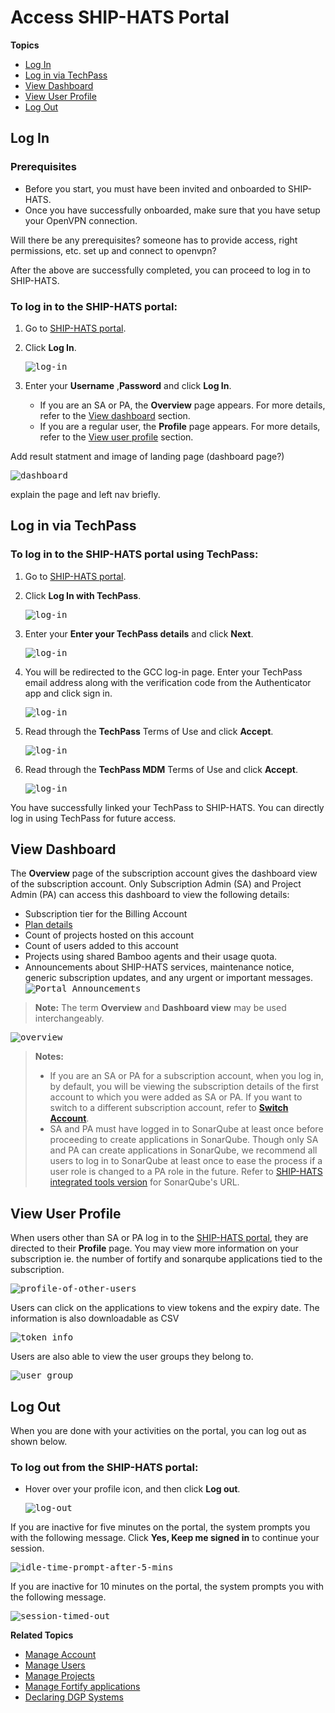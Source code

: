# Access SHIP-HATS Portal

**Topics**
- [Log In](#log-in)
- [Log in via TechPass](#log-in-via-techpass)
- [View Dashboard](#view-dashboard)
- [View User Profile](#view-user-profile)
- [Log Out](#log-out)


## Log In

### Prerequisites

- Before you start, you must have been invited and onboarded to SHIP-HATS.
- Once you have successfully onboarded, make sure that you have setup your OpenVPN connection.

Will there be any prerequisites?
someone has to provide access, right permissions, etc.
set up and connect to openvpn?

After the above are successfully completed, you can proceed to log in to SHIP-HATS. 


### To log in to the SHIP-HATS portal:

1. Go to [SHIP-HATS portal](https://www.ship.gov.sg/).
2. Click **Log In**.

    <kbd>![log-in](log-in.png ':size=100%')</kbd>

3. Enter your **Username** ,**Password** and click **Log In**.

    - If you are an SA or PA, the **Overview** page appears. For more details, refer to the [View dashboard](#view-dashboard) section.
    - If you are a regular user, the **Profile** page appears. For more details, refer to the [View user profile](#view-user-profile) section.

Add result statment and image of landing page (dashboard page?)

<kbd>![dashboard]()</kbd>

explain the page and left nav briefly.


## Log in via TechPass

### To log in to the SHIP-HATS portal using TechPass:

1. Go to [SHIP-HATS portal](https://www.ship.gov.sg/).
2. Click **Log In with TechPass**.

    <kbd>![log-in](tplogin.png ':size=100%')</kbd>

3. Enter your **Enter your TechPass details** and click **Next**.

    <kbd>![log-in](tp2.png ':size=100%')</kbd>

4. You will be redirected to the GCC log-in page. Enter your TechPass email address along with the verification code from the Authenticator app and click sign in. 

    <kbd>![log-in](tpgcc1.png ':size=100%')</kbd>

5. Read through the **TechPass** Terms of Use and click **Accept**.

    <kbd>![log-in](tptou.png ':size=100%')</kbd>

6. Read through the **TechPass MDM** Terms of Use and click **Accept**.

    <kbd>![log-in](techpassmdm.png ':size=100%')</kbd>

You have successfully linked your TechPass to SHIP-HATS. You can directly log in using TechPass for future access. 


## View Dashboard
The **Overview** page of the subscription account gives the dashboard view of the subscription account. Only Subscription Admin (SA) and Project Admin (PA) can access this dashboard to view the following details:

- Subscription tier for the Billing Account
- [Plan details](#view-plan-details)
- Count of projects hosted on this account
- Count of users added to this account
- Projects using shared Bamboo agents and their usage quota. 
- Announcements about SHIP-HATS services, maintenance notice, generic subscription updates, and any urgent or important messages.
    <kbd>![Portal Announcements](portal-announcements.png ':size=60%')

>**Note:** The term **Overview** and **Dashboard view** may be used interchangeably.

<kbd>![overview](ship-update.png ':size=100%')</kbd>

>**Notes:**
>- If you are an SA or PA for a subscription account, when you log in, by default, you will be viewing the subscription details of the first account to which you were added as SA or PA. If you want to switch to a different subscription account, refer to [**Switch Account**](#switch-account).
>- SA and PA must have logged in to SonarQube at least once before proceeding to create applications in SonarQube. Though only SA and PA can create applications in SonarQube, we recommend all users to log in to SonarQube at least once to ease the process if a user role is changed to a PA role in the future. Refer to [SHIP-HATS integrated tools version](https://docs.developer.gov.sg/docs/ship-hats-documentation/#/ship-hats-integrated-tools-version) for SonarQube's URL.

## View User Profile
When users other than SA or PA log in to the [SHIP-HATS portal](https://www.ship.gov.sg/), they are directed to their **Profile** page. You may view more information on your subscription ie. the number of fortify and sonarqube applications tied to the subscription.

<kbd>![profile-of-other-users](info.png ':size=100%')</kbd>

Users can click on the applications to view tokens and the expiry date. The information is also downloadable as CSV

<kbd>![token info](fa.png ':size=100%')</kbd>

Users are also able to view the user groups they belong to.

<kbd>![user group](profile-2.png ':size=100%')</kbd>


## Log Out 
When you are done with your activities on the portal, you can log out as shown below.

### To log out from the SHIP-HATS portal:
- Hover over your profile icon, and then click **Log out**.
    
    <kbd>![log-out](log-out.png ':size=100%')</kbd>

If you are inactive for five minutes on the portal, the system prompts you with the following message. Click **Yes, Keep me signed in** to continue your session.

<kbd>![idle-time-prompt-after-5-mins](idle-time-prompt-after-5-mins.png ':size=100%')</kbd>

If you are inactive for 10 minutes on the portal, the system prompts you with the following message.

<kbd>![session-timed-out](session-timed-out.png ':size=100%')</kbd>




**Related Topics**
  - [Manage Account](manage-account)
  - [Manage Users](manage-users)
  - [Manage Projects](manage-projects)
  - [Manage Fortify applications](manage-fortify-applications)
  - [Declaring DGP Systems](declaring-dgp-systems)